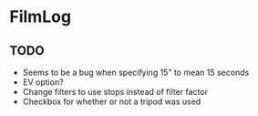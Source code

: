 FilmLog
=======

TODO
----
 - Seems to be a bug when specifying 15" to mean 15 seconds
 - EV option?
 - Change filters to use stops instead of filter factor
 - Checkbox for whether or not a tripod was used


